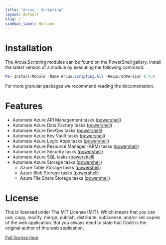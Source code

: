 ```yaml
---
title: "Arcus - Scripting"
layout: default
slug: /
sidebar_label: Welcome
---
```


# Installation

The Arcus.Scripting modules can be found on the PowerShell gallery.
Install the latest version of a module by executing the following command:

```powershell
PS> Install-Module -Name Arcus.Scripting.All -RequiredVersion 0.4.0
```

For more granular packages we recommend reading the documentation.

# Features

* Automate Azure API Management tasks ([powershell](./02-Features/powershell/azure-api-management.md))
* Automate Azure Data Factory tasks ([powershell](./02-Features/powershell/azure-data-factory.md))
* Automate Azure DevOps tasks ([powershell](./02-Features/powershell/azure-devops.md))
* Automate Azure Key Vault tasks ([powershell](./02-Features/powershell/azure-key-vault.md))
* Automate Azure Logic Apps tasks ([powershell](./02-Features/powershell/azure-logic-apps.md))
* Automate Azure Resource Manager (ARM) tasks ([powershell](./02-Features/powershell/arm.md))
* Automate Azure Security tasks ([powershell](./02-Features/powershell/azure-security.md))
* Automate Azure SQL tasks ([powershell](./02-Features/powershell/azure-sql.md))
* Automate Azure Storage tasks ([powershell](./02-Features/powershell/azure-storage/azure-storage-all.md))
    * Azure Table Storage tasks ([powershell](./02-Features/powershell/azure-storage/azure-storage-table.md))
    * Azure Blob Storage tasks ([powershell](./02-Features/powershell/azure-storage/azure-storage-blob.md))
    * Azure File Share Storage tasks ([powershell](./02-Features/powershell/azure-storage/azure-storage-fileshare.md))
  
# License
This is licensed under The MIT License (MIT). Which means that you can use, copy, modify, merge, publish, distribute, sublicense, and/or sell copies of the web application. But you always need to state that Codit is the original author of this web application.

*[Full license here](https://github.com/arcus-azure/arcus.scripting/blob/master/LICENSE)*
